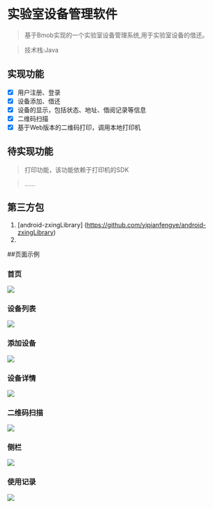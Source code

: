 # 实验室设备管理软件
> 基于Bmob实现的一个实验室设备管理系统,用于实验室设备的借还。

> 技术栈:Java

## 实现功能
- [x] 用户注册、登录
- [x] 设备添加、借还
- [x] 设备的显示，包括状态、地址、借阅记录等信息
- [x] 二维码扫描
- [x] 基于Web版本的二维码打印，调用本地打印机

## 待实现功能
> 打印功能，该功能依赖于打印机的SDK

> ......
## 第三方包
1. [android-zxingLibrary] (https://github.com/yipianfengye/android-zxingLibrary)
2. 
##页面示例
### 首页
![](./img/1.jpg)
### 设备列表
![](./img/2.jpg)
### 添加设备
![](./img/3.jpg)
### 设备详情
![](./img/4.jpg)
### 二维码扫描
![](./img/5.jpg)
### 侧栏
![](./img/6.jpg)
### 使用记录
![](./img/7.jpg)




